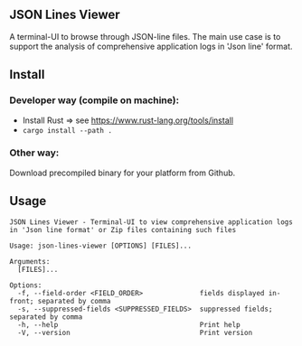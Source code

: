 JSON Lines Viewer
---
A terminal-UI to browse through JSON-line files.
The main use case is to support the analysis of comprehensive application logs in 'Json line' format.


## Install

### Developer way (compile on machine):
- Install Rust => see https://www.rust-lang.org/tools/install
- `cargo install --path .`

### Other way:
Download precompiled binary for your platform from Github.

## Usage
```
JSON Lines Viewer - Terminal-UI to view comprehensive application logs in 'Json line format' or Zip files containing such files

Usage: json-lines-viewer [OPTIONS] [FILES]...

Arguments:
  [FILES]...  

Options:
  -f, --field-order <FIELD_ORDER>              fields displayed in-front; separated by comma
  -s, --suppressed-fields <SUPPRESSED_FIELDS>  suppressed fields; separated by comma
  -h, --help                                   Print help
  -V, --version                                Print version
```
